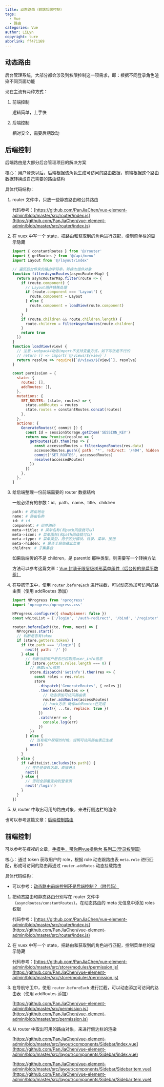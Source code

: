 ```yaml
---
title: 动态路由（前端后端控制）
tags:
  - Vue
  - 路由
categories: Vue
author: LiLyn
copyright: ture
abbrlink: ff471169
---
```


## 动态路由

后台管理系统，大部分都会涉及到权限控制这一项需求，即：根据不同登录角色渲染不同页面功能

现在主流有两种方式：

1. 前端控制

   逻辑简单，上手快

2. 后端控制

   相对安全，需要后期改动
   

<!--more-->

## 后端控制

后端路由是大部分后台管理项目的解决方案

核心：用户登录以后，后端根据该角色生成可访问的路由数据，前端根据这个路由数据转换成自己需要的路由结构

具体代码结构：

1. router 文件中，只放一些静态路由和公共路由

   代码参考：[https://github.com/PanJiaChen/vue-element-admin/blob/master/src/router/index.js](https://github.com/PanJiaChen/vue-element-admin/blob/master/src/router/index.js)

2. 在 vuex 中写一个 state，把路由和获取到的角色进行匹配，控制菜单栏的显示隐藏

   ```js
   import { constantRoutes } from '@/router'
   import { getRoutes } from '@/api/menu'
   import Layout from '@/layout/index'
   
   // 遍历后台传来的路由字符串，转换为组件对象
   function filterAsyncRoutes(asyncRouterMap) {
     return asyncRouterMap.filter(route => {
       if (route.component) {
         // Layout组件特殊处理
         if (route.component === 'Layout') {
           route.component = Layout
         } else {
           route.component = loadView(route.component)
         }
       }
       if (route.children && route.children.length) {
         route.children = filterAsyncRoutes(route.children)
       }
       return true
     })
   }
   function loadView(view) {
     // 注意：webpack4动态import不支持变量方式，如下写法是不行的
     // return () => import(`@/views/${view}`)
     return resolve => require([`@/views/${view}`], resolve)
   }
   
   const permission = {
     state: {
       routes: [],
       addRoutes: [],
     },
     mutations: {
       SET_ROUTES: (state, routes) => {
         state.addRoutes = routes
         state.routes = constantRoutes.concat(routes)
       },
     },
     actions: {
       GenerateRoutes({ commit }) {
         const Id = sessionStorage.getItem('SESSION_KEY')
         return new Promise(resolve => {
           getRoutes(Id).then(res => {
             const accessedRoutes = filterAsyncRoutes(res.data)
             accessedRoutes.push({ path: '*', redirect: '/404', hidden: true })
             commit('SET_ROUTES', accessedRoutes)
             resolve(accessedRoutes)
           })
         })
       },
     },
   }
   ```

3. 给后端整理一份前端需要的 router 数据结构

   一般必须有的参数：id、path、name、title、children

   ```bash
   path: # 路由地址
   name: # 路由名称
   id: # id
   component: # 组件路径
   meta->title: # 菜单名称(和path同级就可以)
   meta->icon: # 菜单图标(和path同级就可以)
   meta->type: # 菜单类型，用于区分模块、目录、菜单、按钮
   meta->hidden: # 是否全局隐藏此菜单
   children: # 子集集合
   ```

   如果后端传的不是 children，是 parentId 那种类型，则需要写一个转换方法

   方法可以参考这篇文章：[Vue 封装无限层级树形菜单组件（后台传的是扁平数组）](https://blog.csdn.net/qq_38689395/article/details/116019842?spm=1001.2014.3001.5501)

4. 在导航守卫中，使用 `router.beforeEach` 进行拦截，可以动态添加可访问的路由表（使用 addRoutes 添加）

   ```js
   import NProgress from 'nprogress'
   import 'nprogress/nprogress.css'
   
   NProgress.configure({ showSpinner: false })
   const whiteList = ['/login', '/auth-redirect', '/bind', '/register']
   
   router.beforeEach((to, from, next) => {
     NProgress.start()
     // 判断是否有token
     if (store.getters.token) {
       if (to.path === '/login') {
         next({ path: '/' })
       } else {
         // 判断当前用户是否已拉取完user_info信息
         if (store.getters.roles.length === 0) {
           // 获取info信息
           store.dispatch('GetInfo').then(res => {
             const roles = res.roles
             store
               .dispatch('GenerateRoutes', { roles })
               .then(accessRoutes => {
                 // 动态添加可访问路由表
                 router.addRoutes(accessRoutes)
                 // hack方法 确保addRoutes已完成
                 next({ ...to, replace: true })
               })
               .catch(err => {
                 console.log(err)
               })
           })
         } else {
           // 当有用户权限的时候，说明可访问路由表已生成
           next()
         }
       }
     } else {
       if (whiteList.includes(to.path)) {
         // 在免登录白名单，直接进入
         next()
       } else {
         // 否则全部重定向到登录页
         next('/login')
       }
     }
   })
   ```

5. 从 router 中取出可用的路由对象，来进行侧边栏的渲染

也可以参考这篇文章：[后端控制路由](https://blog.csdn.net/weixin_46923775/article/details/108366807?utm_medium=distribute.pc_relevant.none-task-blog-2%7Edefault%7EBlogCommendFromBaidu%7Edefault-18.control&dist_request_id=1619664910213_44556&depth_1-utm_source=distribute.pc_relevant.none-task-blog-2%7Edefault%7EBlogCommendFromBaidu%7Edefault-18.control)

## 前端控制

可以参考花裤衩的文章，[手摸手，带你用vue撸后台 系列二(登录权限篇)](https://segmentfault.com/a/1190000009506097)

核心：通过 token 获取用户的 role，根据 role 动态跟路由表 `meta.role` 进行匹配，形成可访问的路由再通过 `router.addRotes` 动态挂载路由

具体代码结构：

- 可以参考：[动态路由前端控制还是后端控制？（附代码）](https://juejin.cn/post/6844904145267195917)

1. 把动态路由和静态路由分别写在 router 文件中（`asyncRoutes/constantRoutes`）。在动态路由的 meta 元信息中添加 roles 权限

   代码参考：[https://github.com/PanJiaChen/vue-element-admin/blob/master/src/router/index.js](https://github.com/PanJiaChen/vue-element-admin/blob/master/src/router/index.js)

2. 在 vuex 中写一个 state，把路由和获取到的角色进行匹配，控制菜单栏的显示隐藏

   代码参考：[https://github.com/PanJiaChen/vue-element-admin/blob/master/src/store/modules/permission.js](https://github.com/PanJiaChen/vue-element-admin/blob/master/src/store/modules/permission.js)

3. 在导航守卫中，使用 `router.beforeEach` 进行拦截，可以动态添加可访问的路由表（使用 addRoutes 添加）

   [https://github.com/PanJiaChen/vue-element-admin/blob/master/src/permission.js](https://github.com/PanJiaChen/vue-element-admin/blob/master/src/permission.js)

4. 从 router 中取出可用的路由对象，来进行侧边栏的渲染

   [https://github.com/PanJiaChen/vue-element-admin/blob/master/src/layout/components/Sidebar/index.vue](https://github.com/PanJiaChen/vue-element-admin/blob/master/src/layout/components/Sidebar/index.vue)

   [https://github.com/PanJiaChen/vue-element-admin/blob/master/src/layout/components/Sidebar/SidebarItem.vue](https://github.com/PanJiaChen/vue-element-admin/blob/master/src/layout/components/Sidebar/SidebarItem.vue)